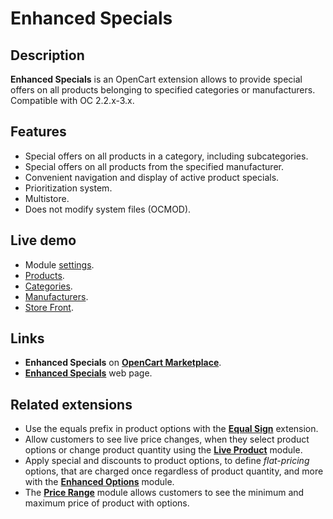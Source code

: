 # Enhanced Specials

## Description
**Enhanced Specials** is an OpenCart extension allows to provide special offers on all products belonging to specified categories or manufacturers.
Compatible with OC 2.2.x-3.x.

## Features
* Special offers on all products in a category, including subcategories.
* Special offers on all products from the specified manufacturer.
* Convenient navigation and display of active product specials.
* Prioritization system.
* Multistore.
* Does not modify system files (OCMOD).

## Live demo
* Module [settings](https://demo.ocmod.space/a/admin/index.php?route=extension/module/enhanced_specials).
* [Products](https://demo.ocmod.space/a/admin/index.php?route=catalog/product).
* [Categories](https://demo.ocmod.space/a/admin/index.php?route=catalog/category).
* [Manufacturers](https://demo.ocmod.space/a/admin/index.php?route=catalog/manufacturer).
* [Store Front](https://demo.ocmod.space/a).

## Links
* **Enhanced Specials** on [**OpenCart Marketplace**](https://www.opencart.com/index.php?route=marketplace/extension/info&extension_id=43136).
* [**Enhanced Specials**](https://www.ocmod.space/enhanced-specials) web page.

## Related extensions
* Use the equals prefix in product options with the [**Equal Sign**](https://www.opencart.com/index.php?route=marketplace/extension/info&extension_id=34383) extension.
* Allow customers to see live price changes, when they select product options or change product quantity using the [**Live Product**](https://www.opencart.com/index.php?route=marketplace/extension/info&extension_id=36005) module.
* Apply special and discounts to product options, to define *flat-pricing* options, that are charged once regardless of product quantity, and more with the [**Enhanced Options**](https://www.opencart.com/index.php?route=marketplace/extension/info&extension_id=40391) module.
* The [**Price Range**](https://www.opencart.com/index.php?route=marketplace/extension/info&extension_id=38331) module allows customers to see the minimum and maximum price of product with options.
